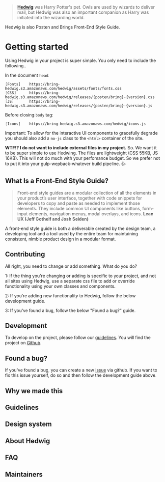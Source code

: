 > [**Hedwig**](http://harrypotter.wikia.com/wiki/Hedwig) was Harry Potter's pet. Owls are used by wizards to deliver mail, but Hedwig was also an important companion as Harry was initiated into the wizarding world.

Hedwig is also Posten and Brings Front-End Style Guide.

# Getting started

Using Hedwig in your project is super simple. You only need to include the following..

In the document `head`:
```
[Fonts]    https://bring-hedwig.s3.amazonaws.com/hedwig/assets/fonts/fonts.css
[CSS]      https://bring-hedwig.s3.amazonaws.com/hedwig/releases/{posten/bring}-{version}.css
[JS]       https://bring-hedwig.s3.amazonaws.com/hedwig/releases/{posten/bring}-{version}.js
```

Before closing `body` tag:
```
[Icons]    https://bring-hedwig.s3.amazonaws.com/hedwig/icons.js
```

Important: To allow for the interactive UI components to gracefully degrade you should also add a `no-js` class to the `<html>` container of the site.

**WTF!? I do not want to include external files in my project.**
So. We want it to be super simple to use Hedwing. The files are lightweight (CSS 55KB, JS 16KB). This will not do much with your perfomance budget. So we prefer not to put it into your gulp-wepback-whatever build pipeline. 👍

## What Is a Front-End Style Guide?
> Front-end style guides are a modular collection of all the elements in your product’s user interface, together with code snippets for developers to copy and paste as needed to implement those elements. They include common UI components like buttons, form-input elements, navigation menus, modal overlays, and icons. **Lean UX (Jeff Gothelf and Josh Seiden)**

A front-end style guide is both a deliverable created by the design team, a developing tool and a tool used by the entire team for maintaining consistent, nimble product design in a modular format.

## Contributing
All right, you need to change or add something. What do you do?

  1: If the thing you're changing or adding is specific to your project, and not all sites using Hedwig, use a separate css file to add or override functionality using your own classes and components.

  2: If you're adding new functionality to Hedwig, follow the below development guide.
  
  3: If you've found a bug, follow the below "Found a bug?" guide.

## Development
To develop on the project, please follow our [guidelines](''). You will find the project on [Github]('').

## Found a bug?
If you've found a bug, you can create a new [issue]('') via github. If you want to fix this issue yourself, do so and then follow the development guide above.

## Why we made this

## Guidelines

## Design system

## About Hedwig

## FAQ

## Maintainers
